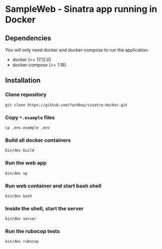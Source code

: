 # SampleWeb - Sinatra app running in Docker

## Dependencies

You will only need docker and docker-compose to run the application.

* docker (>= 17.12.0)
* docker-compose (>= 1.18)

## Installation

### Clone repository

```
git clone https://github.com/Yardboy/sinatra-docker.git
```

### Copy `*.example` files

```
cp .env.example .env
```

### Build all docker containers

```
bin/dev build
```

### Run the web app

```
bin/dev up
```

### Run web container and start bash shell

```
bin/dev bash
```

### Inside the shell, start the server

```
bin/dev server
```

### Run the rubocop tests

```
bin/dev rubocop
```
